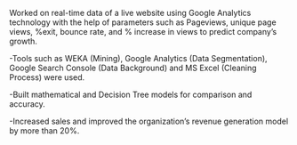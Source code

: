 Worked on real-time data of a live website using Google Analytics technology with the help of parameters such as Pageviews, unique page views, %exit, bounce rate, and % increase in views to predict company’s growth.

-Tools such as WEKA (Mining), Google Analytics (Data Segmentation), Google Search Console (Data Background) and MS Excel (Cleaning Process) were used.

-Built mathematical and Decision Tree models for comparison and accuracy.

-Increased sales and improved the organization’s revenue generation model by more than 20%. 
